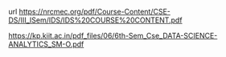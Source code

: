 url
https://nrcmec.org/pdf/Course-Content/CSE-DS/III_ISem/IDS/IDS%20COURSE%20CONTENT.pdf


https://kp.kiit.ac.in/pdf_files/06/6th-Sem_Cse_DATA-SCIENCE-ANALYTICS_SM-O.pdf


